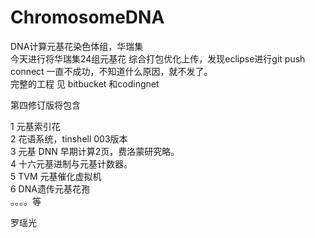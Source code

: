 # ChromosomeDNA
DNA计算元基花染色体组，华瑞集             
今天进行将华瑞集24组元基花 综合打包优化上传，发现eclipse进行git push connect 一直不成功，不知道什么原因，就不发了。             
完整的工程 见 bitbucket 和codingnet             
             
第四修订版将包含             
             
1 元基索引花             
2 花语系统，tinshell 003版本             
3 元基 DNN 早期计算2页，费洛蒙研究略。             
4 十六元基进制与元基计数器。             
5 TVM 元基催化虚拟机             
6 DNA遗传元基花孢             
。。。。等                          
             
             
罗瑶光             
             
